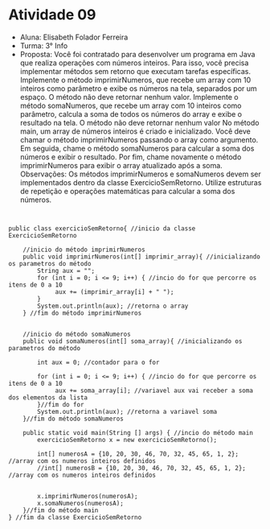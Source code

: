 # Atividade 09
* Aluna: Elisabeth Folador Ferreira
* Turma: 3° Info 
* Proposta: Você foi contratado para desenvolver um programa em Java que realiza operações com números inteiros. Para isso, você precisa implementar métodos sem retorno que executam tarefas específicas. 
Implemente o método imprimirNumeros, que recebe um array com 10 inteiros como parâmetro e exibe os números na tela, separados por um espaço. O método não deve retornar nenhum valor.
Implemente o método somaNumeros, que recebe um array com 10 inteiros como parâmetro, calcula a soma de todos os números do array e exibe o resultado na tela. O método não deve retornar nenhum valor 
No método main, um array de números inteiros é criado e inicializado. Você deve chamar o método imprimirNumeros passando o array como argumento. Em seguida, chame o método somaNumeros para calcular a soma dos números e exibir o resultado. Por fim, chame novamente o método imprimirNumeros para exibir o array atualizado após a soma.
Observações:
Os métodos imprimirNumeros e somaNumeros devem ser implementados dentro da classe ExercicioSemRetorno.
Utilize estruturas de repetição e operações matemáticas para calcular a soma dos números.

```


public class exercicioSemRetorno{ //inicio da classe ExercicioSemRetorno

    //inicio do método imprimirNumeros
    public void imprimirNumeros(int[] imprimir_array){ //inicializando os parametros do método
        String aux = ""; 
        for (int i = 0; i <= 9; i++) { //incio do for que percorre os itens de 0 a 10
             aux += (imprimir_array[i] + " "); 
        }     
        System.out.println(aux); //retorna o array 
    } //fim do método imprimirNumeros


    //inicio do método somaNumeros
    public void somaNumeros(int[] soma_array){ //inicializando os parametros do método

        int aux = 0; //contador para o for

        for (int i = 0; i <= 9; i++) { //incio do for que percorre os itens de 0 a 10
             aux += soma_array[i]; //variavel aux vai receber a soma dos elementos da lista
        }//fim do for
        System.out.println(aux); //retorna a variavel soma 
    }//fim do método somaNumeros         

    public static void main(String [] args) { //incio do método main
        exercicioSemRetorno x = new exercicioSemRetorno(); 

        int[] numerosA = {10, 20, 30, 46, 70, 32, 45, 65, 1, 2}; //array com os numeros inteiros definidos
        //int[] numerosB = {10, 20, 30, 46, 70, 32, 45, 65, 1, 2}; //array com os numeros inteiros definidos

        
        x.imprimirNumeros(numerosA);
        x.somaNumeros(numerosA);
    }//fim do método main
} //fim da classe ExercicioSemRetorno
